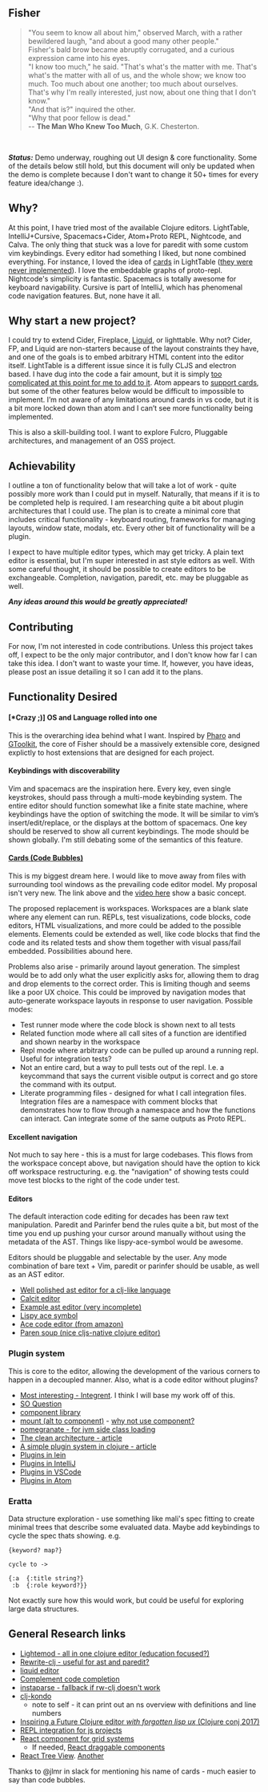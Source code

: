 ## Fisher

> "You seem to know all about him," observed March, with a rather bewildered laugh, "and about a good many other people."  
> Fisher's bald brow became abruptly corrugated, and a curious expression came into his eyes.  
> "I know too much," he said. "That's what's the matter with me. That's what's the matter with all of us, and the whole show; we know too much. Too much about one another; too much about ourselves. That's why I'm really interested, just now, about one thing that I don't know."  
> "And that is?" inquired the other.  
> "Why that poor fellow is dead."  
-- **The Man Who Knew Too Much**, G.K. Chesterton.

<br/>

***Status:*** Demo underway, roughing out UI design & core functionality. Some of the details below still hold, but this document will only be updated when the demo is complete because I don't want to change it 50+ times for every feature idea/change :). 

## Why?

At this point, I have tried most of the available Clojure editors. LightTable, IntelliJ+Cursive, Spacemacs+Cider, Atom+Proto REPL, Nightcode, and Calva. The only thing that stuck was a love for paredit with some custom vim keybindings. Every editor had something I liked, but none combined everything. For instance, I loved the idea of [cards][2] in LightTable ([they were never implemented][1]). I love the embeddable graphs of proto-repl. Nightcode's simplicity is fantastic. Spacemacs is totally awesome for keyboard navigability. Cursive is part of IntelliJ, which has phenomenal code navigation features. But, none have it all.

## Why start a new project?

I could try to extend Cider, Fireplace, [Liquid][14], or lighttable. Why not? Cider, FP, and Liquid are non-starters because of the layout constraints they have, and one of the goals is to embed arbitrary HTML content into the editor itself. LightTable is a different issue since it is fully CLJS and electron based. I have dug into the code a fair amount, but it is simply [too complicated at this point for me to add to it][4].  Atom appears to [support cards][18], but some of the other features below would be difficult to impossible to implement. I’m not aware of any limitations around cards in vs code, but it is a bit more locked down than atom and I can’t see more functionality being implemented. 

This is also a skill-building tool. I want to explore Fulcro, Pluggable architectures, and management of an OSS project. 

## Achievability 

I outline a ton of functionality below that will take a lot of work - quite possibly more work than I could put in myself. Naturally, that means if it is to be completed help is required. I am researching quite a bit about plugin architectures that I could use. The plan is to create a minimal core that includes critical functionality - keyboard routing, frameworks for managing layouts, window state, modals, etc. Every other bit of functionality will be a plugin.

I expect to have multiple editor types, which may get tricky. A plain text editor is essential, but I'm super interested in ast style editors as well. With some careful thought, it should be possible to create editors to be exchangeable. Completion, navigation, paredit, etc. may be pluggable as well. 

***Any ideas around this would be greatly appreciated!***

## Contributing

For now, I'm not interested in code contributions. Unless this project takes off, I expect to be the only major contributor, and I don't know how far I can take this idea. I don't want to waste your time. If, however, you have ideas, please post an issue detailing it so I can add it to the plans.

## Functionality Desired

#### [\*Crazy ;)]  OS and Language rolled into one

This is the overarching idea behind what I want. Inspired by [Pharo][38] and [GToolkit][39], the core of Fisher should be a massively extensible core, designed explictly to host extensions that are designed for each project. 

#### Keybindings with discoverability

Vim and spacemacs are the inspiration here. Every key, even single keystrokes, should pass through a multi-mode keybinding system. The entire editor should function somewhat like a finite state machine, where keybindings have the option of switching the mode. It will be similar to vim’s insert/edit/replace, or the displays at the bottom of spacemacs. One key should be reserved to show all current keybindings. The mode should be shown globally. I'm still debating some of the semantics of this feature.

#### [Cards (Code Bubbles)][5]

This is my biggest dream here. I would like to move away from files with surrounding tool windows as the prevailing code editor model. My proposal isn't very new. The link above and the [video here][2] show a basic concept.
 
The proposed replacement is workspaces. Workspaces are a blank slate where any element can run. REPLs, test visualizations, code blocks, code editors, HTML visualizations, and more could be added to the possible elements. Elements could be extended as well, like code blocks that find the code and its related tests and show them together with visual pass/fail embedded. Possibilities abound here.

Problems also arise - primarily around layout generation. The simplest would be to add only what the user explicitly asks for, allowing them to drag and drop elements to the correct order. This is limiting though and seems like a poor UX choice. This could be improved by navigation modes that auto-generate workspace layouts in response to user navigation. Possible modes:

- Test runner mode where the code block is shown next to all tests
- Related function mode where all call sites of a function are identified and shown nearby in the workspace
- Repl mode where arbitrary code can be pulled up around a running repl. Useful for integration tests?
- Not an entire card, but a way to pull tests out of the repl. I.e. a keycommand that says the current visible output is correct and go store the command with its output. 
- Literate programming files - designed for what I call integration files. Integration files are a namespace with comment blocks that demonstrates how to flow through a namespace and how the functions can interact. Can integrate some of the same outputs as Proto REPL.
 

#### Excellent navigation

Not much to say here - this is a must for large codebases. This flows from the workspace concept above, but navigation should have the option to kick off workspace restructuring. e.g. the "navigation" of showing tests could move test blocks to the right of the code under test. 

#### Editors

The default interaction code editing for decades has been raw text manipulation. Paredit and Parinfer bend the rules quite a bit, but most of the time you end up pushing your cursor around manually without using the metadata of the AST. Things like lispy-ace-symbol would be awesome.

Editors should be pluggable and selectable by the user. Any mode combination of bare text + Vim, paredit or parinfer should be usable, as well as an AST editor.

- [Well polished ast editor for a clj-like language][10]
- [Calcit editor][11]
- [Example ast editor (very incomplete)][9]
- [Lispy ace symbol][6]
- [Ace code editor (from amazon)][7]
- [Paren soup (nice cljs-native clojure editor)][8]

### Plugin system

This is core to the editor, allowing the development of the various corners to happen in a decoupled manner. Also, what is a code editor without plugins?

- [Most interesting - Integrent][37]. I think I will base my work off of this.
- [SO Question][20]
- [component library][21]
- [mount (alt to component)][23] - [why not use component?][24]
- [pomegranate - for jvm side class loading][22]
- [The clean architecture - article][25]
- [A simple plugin system in clojure - article][26]
- [Plugins in lein][27]
- [Plugins in IntelliJ][28]
- [Plugins in VSCode][29] 
- [Plugins in Atom][30]

### Eratta

Data structure exploration - use something like mali's spec fitting to create minimal trees that describe some evaluated data. Maybe add keybindings to cycle the spec thats showing. 
e.g. 

```
{keyword? map?}

cycle to ->

{:a  {:title string?}
 :b  {:role keyword?}}
```

Not exactly sure how this would work, but could be useful for exploring large data structures.


## General Research links

- [Lightemod - all in one clojure editor (education focused?)][12]
- [Rewrite-clj - useful for ast and paredit?][13]
- [liquid editor][14]
- [Complement code completion][15]
- [instaparse - fallback if rw-clj doesn't work][16]
- [clj-kondo][17]
    - note to self - it can print out an ns overview with definitions and line numbers
- [Inspiring a Future Clojure editor _with forgotten lisp ux_ (Clojure conj 2017)][19]
- [REPL integration for js projects][31]
- [React component for grid systems][33]
  - If needed, [React draggable components][34]
- [React Tree View][35]. [Another][36]

Thanks to @jlmr in slack for mentioning his name of cards - much easier to say than code bubbles.

[1]: https://groups.google.com/forum/#!searchin/light-table-discussion/bubbles/light-table-discussion/AIx17mxKQmo/JiGFRzu6uxkJ
[2]: https://www.kickstarter.com/projects/ibdknox/light-table
[4]: https://groups.google.com/forum/#!msg/light-table-discussion/2csnnNA1pfo/693EWDJVhuwJ
[5]: http://cs.brown.edu/~spr/codebubbles/
[6]: http://oremacs.com/lispy/#lispy-ace-symbol
[7]: https://ace.c9.io/
[8]: https://github.com/oakes/paren-soup/
[9]: https://github.com/Hendekagon/iiiiioiooooo-dom
[10]: http://kevinmahoney.co.uk/articles/structural-editor-prototype/
[11]: https://github.com/Cirru/calcit-editor
[12]: https://github.com/oakes/Lightmod
[13]: https://github.com/xsc/rewrite-clj
[14]: https://github.com/mogenslund/liquid
[15]: https://github.com/alexander-yakushev/compliment
[16]: https://github.com/Engelberg/instaparse
[17]: https://github.com/borkdude/clj-kondo
[18]: https://github.com/moodyloo/atombubble
[19]: https://www.youtube.com/watch?v=K0Tsa3smr1w
[20]: https://stackoverflow.com/questions/17969926/architecture-for-plugins-to-be-loaded-in-runtime
[21]: https://github.com/stuartsierra/component
[22]: https://github.com/clj-commons/pomegranate
[23]: https://github.com/tolitius/mount
[24]: https://github.com/tolitius/mount/blob/master/doc/differences-from-component.md#differences-from-component
[25]: https://blog.cleancoder.com/uncle-bob/2012/08/13/the-clean-architecture.html
[26]: https://yogthos.net/posts/2015-01-15-A-Plugin-System-in-Clojure.html
[27]: https://github.com/technomancy/leiningen/blob/master/doc/PLUGINS.md#writing-a-plugin
[28]: http://www.jetbrains.org/intellij/sdk/docs/basics/plugin_structure/plugin_extensions.html#how-to-get-the-extension-points-list
[29]: https://code.visualstudio.com/api/extension-capabilities/overview
[30]: https://github.com/atom/flight-manual.atom.io
[31]: https://github.com/mauricioszabo/repl-tooling
[32]: https://github.com/JJ-Atkinson/Ful-Frame
[33]: https://github.com/STRML/react-grid-layout
[34]: https://github.com/strml/react-draggable
[35]: https://reactjsexample.com/a-hierarchical-object-tree-component-for-react/
[36]: https://github.com/chenglou/react-treeview
[37]: https://github.com/weavejester/integrant
[38]: https://pharo.org
[39]: https://gtoolkit.com

